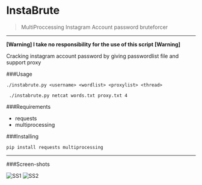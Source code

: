 # InstaBrute
> MultiProccessing Instagram Account password bruteforcer

***
**[Warning] I take no responsibility for the use of this script [Warning]**

Cracking instagram account password by giving passwordlist file and support proxy 

###Usage

```./instabrute.py <username> <wordlist> <proxylist> <thread>```

``` ./instabrute.py netcat words.txt proxy.txt 4```

###Requirements

* requests
* multiprocessing

###Installing

```pip install requests multiprocessing```

***

###Screen-shots

![SS1](https://cloud.githubusercontent.com/assets/6250203/8867047/f1a8ed60-31b3-11e5-818f-8b7c127bd4a7.png)
![SS2](https://cloud.githubusercontent.com/assets/6250203/8867044/f1853258-31b3-11e5-8738-311d18fda2fb.png)


